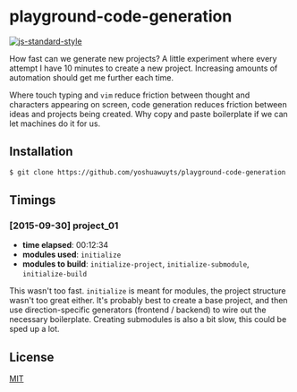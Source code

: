 # playground-code-generation
[![js-standard-style][standard-image]][standard-url]

How fast can we generate new projects? A little experiment where every attempt
I have 10 minutes to create a new project. Increasing amounts of automation
should get me further each time.

Where touch typing and `vim` reduce friction between thought and characters
appearing on screen, code generation reduces friction between ideas and
projects being created. Why copy and paste boilerplate if we can let machines
do it for us.

## Installation
```sh
$ git clone https://github.com/yoshuawuyts/playground-code-generation
```

## Timings
### [2015-09-30] project_01
- __time elapsed__: 00:12:34
- __modules used__: `initialize`
- __modules to build__: `initialize-project`, `initialize-submodule`,
  `initialize-build`

This wasn't too fast. `initialize` is meant for modules, the project structure
wasn't too great either. It's probably best to create a base project, and then
use direction-specific generators (frontend / backend) to wire out the
necessary boilerplate. Creating submodules is also a bit slow, this could be
sped up a lot.

## License
[MIT](https://tldrlegal.com/license/mit-license)

[standard-image]: https://img.shields.io/badge/code%20style-standard-brightgreen.svg?style=flat-square
[standard-url]: https://github.com/feross/standard
